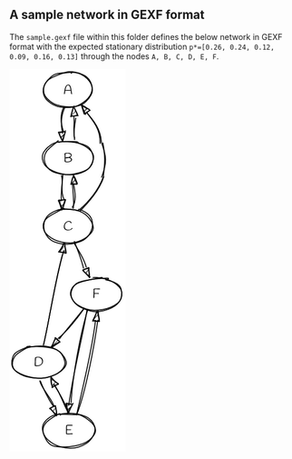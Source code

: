 ## A sample network in GEXF format

The `sample.gexf` file within this folder defines the below network in GEXF format with the expected stationary distribution `p*=[0.26, 0.24, 0.12, 0.09, 0.16, 0.13]` through the nodes `A, B, C, D, E, F`.

![Sample network defined in sample.gexf](graph.png "Sample network defined in sample.gexf")